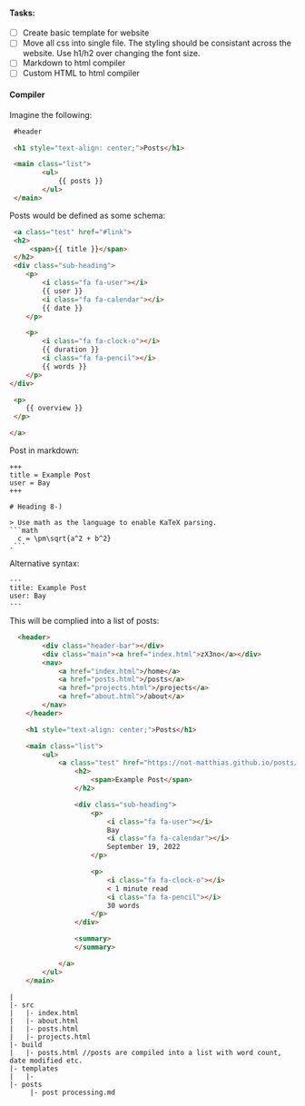 #### Tasks: 

- [ ] Create basic template for website
- [ ] Move all css into single file. The styling should be consistant across the website. Use h1/h2 over changing the font size.
- [ ] Markdown to html compiler
- [ ] Custom HTML to html compiler

#### Compiler

Imagine the following:

```html 
 #header

 <h1 style="text-align: center;">Posts</h1>

 <main class="list">
        <ul>
            {{ posts }}
        </ul>
 </main>
```

Posts would be defined as some schema:
```html
 <a class="test" href="#link">
 <h2>
     <span>{{ title }}</span>
 </h2>
 <div class="sub-heading">
    <p>
        <i class="fa fa-user"></i>
        {{ user }}
        <i class="fa fa-calendar"></i>
        {{ date }}
    </p>

    <p>
        <i class="fa fa-clock-o"></i>
        {{ duration }}
        <i class="fa fa-pencil"></i>
        {{ words }}
    </p>
</div>

 <p>
    {{ overview }} 
 </p>

</a>
```

Post in markdown:

```
+++
title = Example Post
user = Bay
+++

# Heading 8-)

> Use math as the language to enable KaTeX parsing.
```math
  c = \pm\sqrt{a^2 + b^2}
.```

```

Alternative syntax:

```
---
title: Example Post
user: Bay
---
```

This will be complied into a list of posts:
```html
  <header>
        <div class="header-bar"></div>
        <div class="main"><a href="index.html">zX3no</a></div>
        <nav>
            <a href="index.html">/home</a>
            <a href="posts.html">/posts</a>
            <a href="projects.html">/projects</a>
            <a href="about.html">/about</a>
        </nav>
    </header>

    <h1 style="text-align: center;">Posts</h1>

    <main class="list">
        <ul>
            <a class="test" href="https://not-matthias.github.io/posts/first-year-of-uni/">
                <h2>
                    <span>Example Post</span>
                </h2>

                <div class="sub-heading">
                    <p>
                        <i class="fa fa-user"></i>
                        Bay
                        <i class="fa fa-calendar"></i>
                        September 19, 2022
                    </p>

                    <p>
                        <i class="fa fa-clock-o"></i>
                        < 1 minute read 
                        <i class="fa fa-pencil"></i>
                        30 words
                    </p>
                </div>

                <summary>
                </summary>

            </a>
        </ul>
    </main>

```

```
|
|- src
|   |- index.html
|   |- about.html
|   |- posts.html
|   |- projects.html
|- build
|   |- posts.html //posts are compiled into a list with word count, date modified etc.
|- templates
|   |- 
|- posts
     |- post processing.md
```